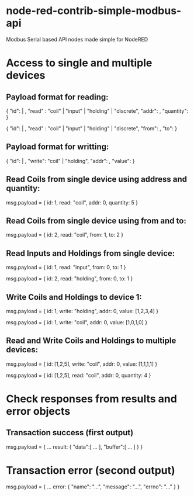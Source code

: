 # node-red-contrib-simple-modbus-api
Modbus Serial based API nodes made simple for NodeRED

# Access to single and multiple devices

## Payload format for reading:
{ 
    "id": <number> | <Array>,
    "read" : <string> "coil" | "input" | "holding" | "discrete",
    "addr": <number>,
    "quantity": <number>
}

{ 
    "id": <number> | <Array>,
    "read" : <string> "coil" | "input" | "holding" | "discrete",
    "from": <number>,
    "to": <number>
}

## Payload format for writting:
{ 
    "id": <number> | <Array>,
    "write": <string> "coil" | "holding",
    "addr": <number>,
    "value": <Array>
}

## Read Coils from single device using address and quantity:
msg.payload = {
    id: 1,
    read: "coil",
    addr: 0,
    quantity: 5
}

## Read Coils from single device using from and to:
msg.payload = {
    id: 2,
    read: "coil",
    from: 1,
    to: 2
}

## Read Inputs and Holdings from single device:
msg.payload = {
    id: 1,
    read: "input",
    from: 0,
    to: 1
}

msg.payload = {
    id: 2,
    read: "holding",
    from: 0,
    to: 1
}

## Write Coils and Holdings to device 1:
msg.payload = {
    id: 1,
    write: "holding",
    addr: 0,
    value: [1,2,3,4]
}

msg.payload = {
    id: 1,
    write: "coil",
    addr: 0,
    value: [1,0,1,0]
}

## Read and Write Coils and Holdings to multiple devices:
msg.payload = {
    id: [1,2,5],
    write: "coil",
    addr: 0,
    value: [1,1,1,1]
}

msg.payload = {
    id: [1,2,5],
    read: "coil",
    addr: 0,
    quantity: 4
}

# Check responses from results and error objects

## Transaction success (first output)
msg.payload = {
    ...
    result: {
        "data":[ ... ],
        "buffer":[ ... ]
    }
}

# Transaction error (second output)
msg.payload = {
    ...
    error: {
        "name": "...",
        "message": "...",
        "errno": "..."
    }
}